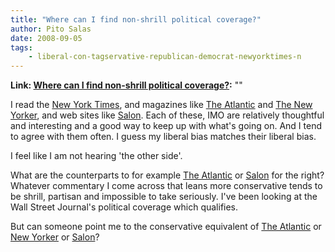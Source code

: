 ```yaml
---
title: "Where can I find non-shrill political coverage?"
author: Pito Salas
date: 2008-09-05
tags:
    - liberal-con-tagservative-republican-democrat-newyorktimes-n
---
```


**Link: [Where can I find non-shrill political coverage?](None):** ""



I read the [New York Times](<http://www.nytimes.com/>), and magazines like
[The Atlantic](<http://www.theatlantic.com/>) and [The New
Yorker](<http://www.newyorker.com/>), and web sites like
[Salon](<http://www.salon.com/>). Each of these, IMO are relatively thoughtful
and interesting and a good way to keep up with what's going on. And I tend to
agree with them often. I guess my liberal bias matches their liberal bias.

I feel like I am not hearing 'the other side'.

What are the counterparts to for example [The
Atlantic](<http://www.theatlantic.com/>) or [Salon](<http://www.salon.com/>)
for the right? Whatever commentary I come across that leans more conservative
tends to be shrill, partisan and impossible to take seriously. I've been
looking at the Wall Street Journal's political coverage which qualifies.

But can someone point me to the conservative equivalent of [The
Atlantic](<http://www.theatlantic.com/>) or [New
Yorker](<http://www.newyorker.com/>) or [Salon](<http://www.salon.com/>)?



